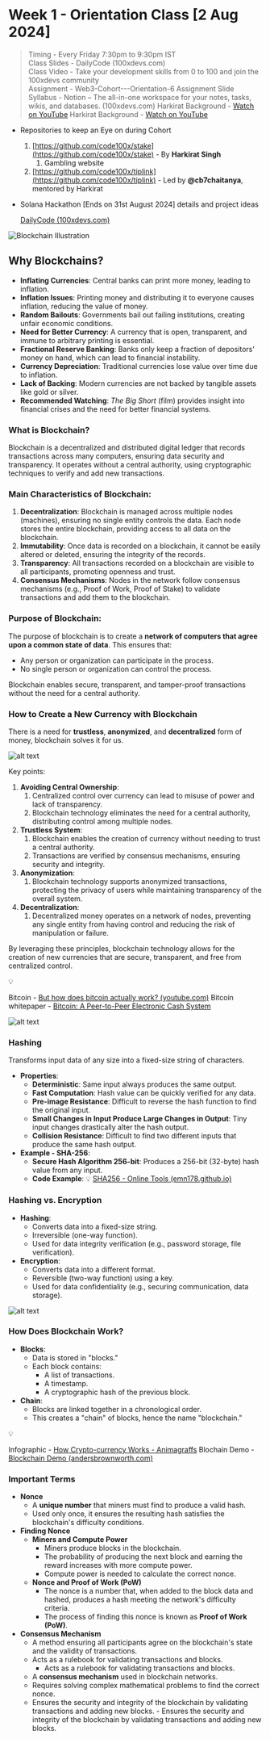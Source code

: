 # Week 1 - Orientation Class [2 Aug 2024]

> Timing - Every Friday 7:30pm to 9:30pm IST  
> Class Slides - DailyCode (100xdevs.com)  
> Class Video - Take your development skills from 0 to 100 and join the 100xdevs community  
> Assignment - Web3-Cohort---Orientation-6 Assignment Slide  
> Syllabus - Notion – The all-in-one workspace for your notes, tasks, wikis, and databases. (100xdevs.com)
> Harkirat Background - [Watch on YouTube](https://www.youtube.com/watch?v=gYK8azCYjnU)
> Harkirat Background - [Watch on YouTube](https://www.youtube.com/watch?v=gYK8azCYjnU)

- Repositories to keep an Eye on during Cohort

  1. [https://github.com/code100x/stake](https://github.com/code100x/stake) - By **Harkirat Singh**
     1. Gambling website
  2. [https://github.com/code100x/tiplink](https://github.com/code100x/tiplink) - Led by **@cb7chaitanya**, mentored by Harkirat

- Solana Hackathon [Ends on 31st August 2024] details and project ideas

  [DailyCode (100xdevs.com)](https://projects.100xdevs.com/tracks/web3-orientation/Web3-Cohort---Orientation-2)

![Blockchain Illustration](https://www.notion.so/image/https%3A%2F%2Fprod-files-secure.s3.us-west-2.amazonaws.com%2Feb4566ea-3499-40d2-868e-56036b453147%2F454ef635-5594-4a0a-b696-72ad58343815%2FUntitled.png?table=block&id=db973247-1a07-42af-88cd-3e672b3ba709&cache=v2)

## **Why Blockchains?**

- **Inflating Currencies**: Central banks can print more money, leading to inflation.
- **Inflation Issues**: Printing money and distributing it to everyone causes inflation, reducing the value of money.
- **Random Bailouts**: Governments bail out failing institutions, creating unfair economic conditions.
- **Need for Better Currency**: A currency that is open, transparent, and immune to arbitrary printing is essential.
- **Fractional Reserve Banking**: Banks only keep a fraction of depositors' money on hand, which can lead to financial instability.
- **Currency Depreciation**: Traditional currencies lose value over time due to inflation.
- **Lack of Backing**: Modern currencies are not backed by tangible assets like gold or silver.
- **Recommended Watching**: _The Big Short_ (film) provides insight into financial crises and the need for better financial systems.

### **What is Blockchain?**

Blockchain is a decentralized and distributed digital ledger that records transactions across many computers, ensuring data security and transparency. It operates without a central authority, using cryptographic techniques to verify and add new transactions.

### **Main Characteristics of Blockchain:**

1. **Decentralization**: Blockchain is managed across multiple nodes (machines), ensuring no single entity controls the data. Each node stores the entire blockchain, providing access to all data on the blockchain.
2. **Immutability**: Once data is recorded on a blockchain, it cannot be easily altered or deleted, ensuring the integrity of the records.
3. **Transparency**: All transactions recorded on a blockchain are visible to all participants, promoting openness and trust.
4. **Consensus Mechanisms**: Nodes in the network follow consensus mechanisms (e.g., Proof of Work, Proof of Stake) to validate transactions and add them to the blockchain.

### **Purpose of Blockchain:**

The purpose of blockchain is to create a **network of computers that agree upon a common state of data**. This ensures that:

- Any person or organization can participate in the process.
- No single person or organization can control the process.

Blockchain enables secure, transparent, and tamper-proof transactions without the need for a central authority.

### **How to Create a New Currency with Blockchain**

There is a need for **trustless**, **anonymized**, and **decentralized** form of money, blockchain solves it for us.

![alt text](<https://www.notion.so/image/https%3A%2F%2Fprod-files-secure.s3.us-west-2.amazonaws.com%2Feb4566ea-3499-40d2-868e-56036b453147%2Fd86d7133-e62b-480f-a7b2-8e36a8bedc1e%2FDesigner_(1).png?table=block&id=8674130f-0b85-4c07-88ab-75546e46b2f6&cache=v2>)

Key points:

1. **Avoiding Central Ownership**:
   1. Centralized control over currency can lead to misuse of power and lack of transparency.
   2. Blockchain technology eliminates the need for a central authority, distributing control among multiple nodes.
2. **Trustless System**:
   1. Blockchain enables the creation of currency without needing to trust a central authority.
   2. Transactions are verified by consensus mechanisms, ensuring security and integrity.
3. **Anonymization**:
   1. Blockchain technology supports anonymized transactions, protecting the privacy of users while maintaining transparency of the overall system.
4. **Decentralization**:
   1. Decentralized money operates on a network of nodes, preventing any single entity from having control and reducing the risk of manipulation or failure.

By leveraging these principles, blockchain technology allows for the creation of new currencies that are secure, transparent, and free from centralized control.

💡

Bitcoin - [But how does bitcoin actually work? (youtube.com)](https://www.youtube.com/watch?v=bBC-nXj3Ng4)
Bitcoin whitepaper - [Bitcoin: A Peer-to-Peer Electronic Cash System](https://bitcoin.org/en/bitcoin-paper)

![alt text](https://www.notion.so/image/https%3A%2F%2Fprod-files-secure.s3.us-west-2.amazonaws.com%2Feb4566ea-3499-40d2-868e-56036b453147%2F46518d2c-48f4-498e-b03d-a227812ebaef%2FUntitled.png?table=block&id=24df4718-b11c-426b-8e49-d8bf426ae555&cache=v2)

### **Hashing**

Transforms input data of any size into a fixed-size string of characters.

- **Properties**:
  - **Deterministic**: Same input always produces the same output.
  - **Fast Computation**: Hash value can be quickly verified for any data.
  - **Pre-image Resistance**: Difficult to reverse the hash function to find the original input.
  - **Small Changes in Input Produce Large Changes in Output**: Tiny input changes drastically alter the hash output.
  - **Collision Resistance**: Difficult to find two different inputs that produce the same hash output.
- **Example - SHA-256**:
  - **Secure Hash Algorithm 256-bit**: Produces a 256-bit (32-byte) hash value from any input.
  - **Code Example**:
    💡
    [SHA256 - Online Tools (emn178.github.io)](https://emn178.github.io/online-tools/sha256.html)

### **Hashing vs. Encryption**

- **Hashing**:
  - Converts data into a fixed-size string.
  - Irreversible (one-way function).
  - Used for data integrity verification (e.g., password storage, file verification).
- **Encryption**:
  - Converts data into a different format.
  - Reversible (two-way function) using a key.
  - Used for data confidentiality (e.g., securing communication, data storage).

![alt text](https://www.notion.so/image/https%3A%2F%2Fprod-files-secure.s3.us-west-2.amazonaws.com%2Feb4566ea-3499-40d2-868e-56036b453147%2F879a44f1-9b52-4e80-aae8-919e3b9f61aa%2FUntitled.png?table=block&id=557f0c3a-6282-44af-bb47-72179131e388&cache=v2)

### **How Does Blockchain Work?**

- **Blocks**:
  - Data is stored in "blocks."
  - Each block contains:
    - A list of transactions.
    - A timestamp.
    - A cryptographic hash of the previous block.
- **Chain**:
  - Blocks are linked together in a chronological order.
  - This creates a "chain" of blocks, hence the name "blockchain."

💡

Infographic - [How Crypto-currency Works - Animagraffs](https://animagraffs.com/how-cryptocurrency-works)
Blochain Demo - [Blockchain Demo (andersbrownworth.com)](https://andersbrownworth.com/blockchain/)

### **Important Terms**

- **Nonce**
  - A **unique number** that miners must find to produce a valid hash.
  - Used only once, it ensures the resulting hash satisfies the blockchain's difficulty conditions.
- **Finding Nonce**
  - **Miners and Compute Power**
    - Miners produce blocks in the blockchain.
    - The probability of producing the next block and earning the reward increases with more compute power.
    - Compute power is needed to calculate the correct nonce.
  - **Nonce and Proof of Work (PoW)**
    - The nonce is a number that, when added to the block data and hashed, produces a hash meeting the network's difficulty criteria.
    - The process of finding this nonce is known as **Proof of Work (PoW)**.
- **Consensus Mechanism**
  - A method ensuring all participants agree on the blockchain's state and the validity of transactions.
  - Acts as a rulebook for validating transactions and blocks.
    - Acts as a rulebook for validating transactions and blocks.
  - A **consensus mechanism** used in blockchain networks.
  - Requires solving complex mathematical problems to find the correct nonce.
  - Ensures the security and integrity of the blockchain by validating transactions and adding new blocks. - Ensures the security and integrity of the blockchain by validating transactions and adding new blocks.
